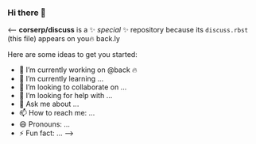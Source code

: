 ### Hi there 👋

<--
**corserp/discuss** is a ✨ _special_ ✨ repository because its `discuss.rbst` (this file) appears on you:fire: back.ly

Here are some ideas to get you started:

- 🔭 I’m currently working on @back :fire:
- 🌱 I’m currently learning ...
- 👯 I’m looking to collaborate on ...
- 🤔 I’m looking for help with ...
- 💬 Ask me about ...
- 📫 How to reach me: ...
- 😄 Pronouns: ...
- ⚡ Fun fact: ...
-->
